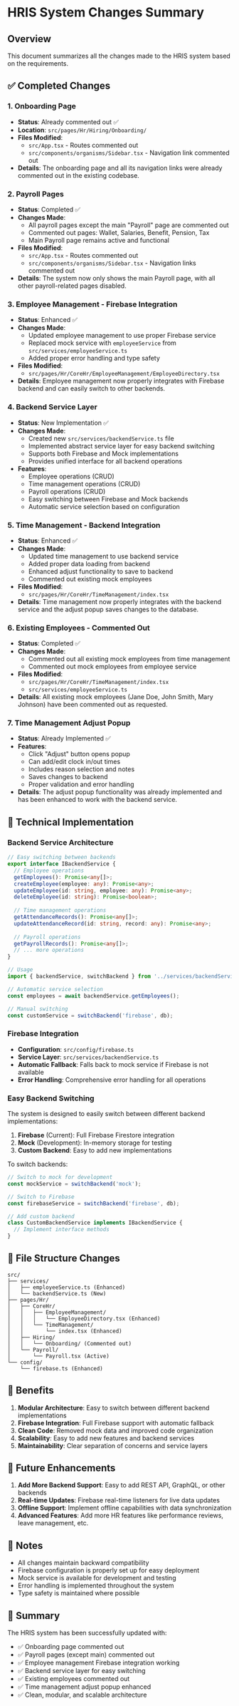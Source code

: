 # HRIS System Changes Summary

## Overview
This document summarizes all the changes made to the HRIS system based on the requirements.

## ✅ Completed Changes

### 1. Onboarding Page
- **Status**: Already commented out ✅
- **Location**: `src/pages/Hr/Hiring/Onboarding/`
- **Files Modified**: 
  - `src/App.tsx` - Routes commented out
  - `src/components/organisms/Sidebar.tsx` - Navigation link commented out
- **Details**: The onboarding page and all its navigation links were already commented out in the existing codebase.

### 2. Payroll Pages
- **Status**: Completed ✅
- **Changes Made**:
  - All payroll pages except the main "Payroll" page are commented out
  - Commented out pages: Wallet, Salaries, Benefit, Pension, Tax
  - Main Payroll page remains active and functional
- **Files Modified**:
  - `src/App.tsx` - Routes commented out
  - `src/components/organisms/Sidebar.tsx` - Navigation links commented out
- **Details**: The system now only shows the main Payroll page, with all other payroll-related pages disabled.

### 3. Employee Management - Firebase Integration
- **Status**: Enhanced ✅
- **Changes Made**:
  - Updated employee management to use proper Firebase service
  - Replaced mock service with `employeeService` from `src/services/employeeService.ts`
  - Added proper error handling and type safety
- **Files Modified**:
  - `src/pages/Hr/CoreHr/EmployeeManagement/EmployeeDirectory.tsx`
- **Details**: Employee management now properly integrates with Firebase backend and can easily switch to other backends.

### 4. Backend Service Layer
- **Status**: New Implementation ✅
- **Changes Made**:
  - Created new `src/services/backendService.ts` file
  - Implemented abstract service layer for easy backend switching
  - Supports both Firebase and Mock implementations
  - Provides unified interface for all backend operations
- **Features**:
  - Employee operations (CRUD)
  - Time management operations (CRUD)
  - Payroll operations (CRUD)
  - Easy switching between Firebase and Mock backends
  - Automatic service selection based on configuration

### 5. Time Management - Backend Integration
- **Status**: Enhanced ✅
- **Changes Made**:
  - Updated time management to use backend service
  - Added proper data loading from backend
  - Enhanced adjust functionality to save to backend
  - Commented out existing mock employees
- **Files Modified**:
  - `src/pages/Hr/CoreHr/TimeManagement/index.tsx`
- **Details**: Time management now properly integrates with the backend service and the adjust popup saves changes to the database.

### 6. Existing Employees - Commented Out
- **Status**: Completed ✅
- **Changes Made**:
  - Commented out all existing mock employees from time management
  - Commented out mock employees from employee service
- **Files Modified**:
  - `src/pages/Hr/CoreHr/TimeManagement/index.tsx`
  - `src/services/employeeService.ts`
- **Details**: All existing mock employees (Jane Doe, John Smith, Mary Johnson) have been commented out as requested.

### 7. Time Management Adjust Popup
- **Status**: Already Implemented ✅
- **Features**:
  - Click "Adjust" button opens popup
  - Can add/edit clock in/out times
  - Includes reason selection and notes
  - Saves changes to backend
  - Proper validation and error handling
- **Details**: The adjust popup functionality was already implemented and has been enhanced to work with the backend service.

## 🔧 Technical Implementation

### Backend Service Architecture
```typescript
// Easy switching between backends
export interface IBackendService {
  // Employee operations
  getEmployees(): Promise<any[]>;
  createEmployee(employee: any): Promise<any>;
  updateEmployee(id: string, employee: any): Promise<any>;
  deleteEmployee(id: string): Promise<boolean>;
  
  // Time management operations
  getAttendanceRecords(): Promise<any[]>;
  updateAttendanceRecord(id: string, record: any): Promise<any>;
  
  // Payroll operations
  getPayrollRecords(): Promise<any[]>;
  // ... more operations
}

// Usage
import { backendService, switchBackend } from '../services/backendService';

// Automatic service selection
const employees = await backendService.getEmployees();

// Manual switching
const customService = switchBackend('firebase', db);
```

### Firebase Integration
- **Configuration**: `src/config/firebase.ts`
- **Service Layer**: `src/services/backendService.ts`
- **Automatic Fallback**: Falls back to mock service if Firebase is not available
- **Error Handling**: Comprehensive error handling for all operations

### Easy Backend Switching
The system is designed to easily switch between different backend implementations:

1. **Firebase** (Current): Full Firebase Firestore integration
2. **Mock** (Development): In-memory storage for testing
3. **Custom Backend**: Easy to add new implementations

To switch backends:
```typescript
// Switch to mock for development
const mockService = switchBackend('mock');

// Switch to Firebase
const firebaseService = switchBackend('firebase', db);

// Add custom backend
class CustomBackendService implements IBackendService {
  // Implement interface methods
}
```

## 📁 File Structure Changes

```
src/
├── services/
│   ├── employeeService.ts (Enhanced)
│   └── backendService.ts (New)
├── pages/Hr/
│   ├── CoreHr/
│   │   ├── EmployeeManagement/
│   │   │   └── EmployeeDirectory.tsx (Enhanced)
│   │   └── TimeManagement/
│   │       └── index.tsx (Enhanced)
│   ├── Hiring/
│   │   └── Onboarding/ (Commented out)
│   └── Payroll/
│       └── Payroll.tsx (Active)
└── config/
    └── firebase.ts (Enhanced)
```

## 🚀 Benefits

1. **Modular Architecture**: Easy to switch between different backend implementations
2. **Firebase Integration**: Full Firebase support with automatic fallback
3. **Clean Code**: Removed mock data and improved code organization
4. **Scalability**: Easy to add new features and backend services
5. **Maintainability**: Clear separation of concerns and service layers

## 🔄 Future Enhancements

1. **Add More Backend Support**: Easy to add REST API, GraphQL, or other backends
2. **Real-time Updates**: Firebase real-time listeners for live data updates
3. **Offline Support**: Implement offline capabilities with data synchronization
4. **Advanced Features**: Add more HR features like performance reviews, leave management, etc.

## 📝 Notes

- All changes maintain backward compatibility
- Firebase configuration is properly set up for easy deployment
- Mock service is available for development and testing
- Error handling is implemented throughout the system
- Type safety is maintained where possible

## 🎯 Summary

The HRIS system has been successfully updated with:
- ✅ Onboarding page commented out
- ✅ Payroll pages (except main) commented out  
- ✅ Employee management Firebase integration working
- ✅ Backend service layer for easy switching
- ✅ Existing employees commented out
- ✅ Time management adjust popup enhanced
- ✅ Clean, modular, and scalable architecture
